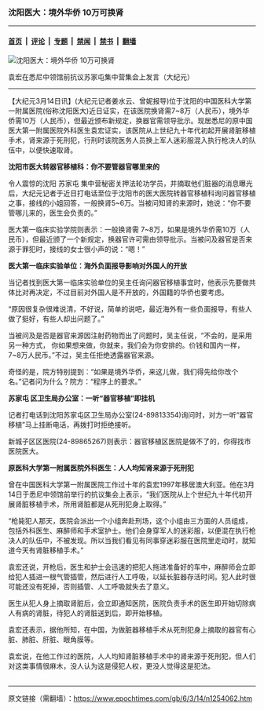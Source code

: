 ### 沈阳医大：境外华侨 10万可换肾

---

#### [首页](../../../..?n1254062) &nbsp;|&nbsp; [评论](../../../../../epoch-comment?n1254062) &nbsp;|&nbsp; [专题](../../../../../epoch-special?n1254062) &nbsp;|&nbsp; [禁闻](../../../../../epoch-news?n1254062) &nbsp;|&nbsp; [禁书](../../../../../books?n1254062) &nbsp;|&nbsp; [翻墙](https://github.com/gfw-breaker/nogfw/blob/master/README.md?n1254062)


<div><img alt="沈阳医大：境外华侨 10万可换肾" class="attachment-djy_600_400 size-djy_600_400 wp-post-image" src="https://i.epochtimes.com/assets/uploads/2006/03/603140411411676-450x600.jpg"/>
<div class="caption">
 <p>
  袁宏在悉尼中领馆前抗议苏家屯集中营集会上发言（大纪元）
 </p>
</div></div><hr/><div class="post_content" id="artbody" itemprop="articleBody">
 <!-- article content begin -->
 <p>
  【大纪元3月14日讯】(大纪元记者姜水云、曾妮报导)位于沈阳的中国医科大学第一附属医院(俗称沈阳医大)近日证实，在该医院换肾需7~8万（人民币），境外华侨需10万（人民币），但最近颁布新规定，换器官需领导批示。现居悉尼的原中国医大第一附属医院外科医生袁宏证实，该医院从上世纪九十年代初起开展肾脏移植手术，肾来源于死刑犯，行刑时该院医务人员换上军人迷彩服混入执行枪决人的队伍中，以便快速取肾。
 </p>
 <p>
  <b>
   沈阳市医大转器官移植科：你不要管器官哪里来的
  </b>
 </p>
 <p>
  令人震惊的沈阳
  <ok href="https://www.epochtimes.com/gb/tag/%E8%8B%8F%E5%AE%B6%E5%B1%AF.html">
   苏家屯
  </ok>
  集中营秘密关押法轮功学员，并摘取他们脏器的消息曝光后，大纪元记者于近日打电话至位于沈阳市的医大医院转器官移植科询问器官移植之事，接线的小姐回答，一般换肾5~6万。当被问知肾的来源时，她说：“你不要管哪儿来的，医生会负责的。”
 </p>
 <p>
  医大第一临床实验学院则表示：一般换肾需 7~8万，如果是境外华侨需10万（人民币），但最近颁了一个新规定，换器官许可需由领导批示。当被问及器官是否来源于罪犯时，接线的女士很小声的说：“嗯！”
 </p>
 <p>
  <b>
   医大第一临床实验单位：海外负面报导影响对外国人的开放
  </b>
 </p>
 <p>
  当记者找到医大第一临床实验单位的吴主任询问器官移植事宜时，他表示先要做共体比对再决定，不过目前对外国人是不开放的，外国籍的华侨也要考虑。
 </p>
 <p>
  “原因很复杂很难说清，不好说，简单的说吧，最近海外有一些负面报导，有些人做了挺好，有些人却出问题了。”
 </p>
 <p>
  当被问及是否是器官来源因注射药物而出了问题时，吴主任说，“不会的，是采用另一种方式， 你如果想来做，你就来，我们会为你安排的。价钱和国内一样，7~8万人民币。”不过，吴主任拒绝透露器官来源。
 </p>
 <p>
  奇怪的是，院方特别提到：“如果是境外华侨，来这儿做，我们得先给你改个名。”记者问为什么？院方：“程序上的要求。”
 </p>
 <p>
  <b>
   <ok href="https://www.epochtimes.com/gb/tag/%E8%8B%8F%E5%AE%B6%E5%B1%AF.html">
    苏家屯
   </ok>
   区卫生局办公室：一听“器官移植”即挂机
  </b>
 </p>
 <p>
  记者打电话到沈阳苏家屯区卫生局办公室(24-89813354)询问时，对方一听“器官移植”马上挂断电话，再拨打时拒绝接听。
 </p>
 <p>
  新城子区区医院(24-89865267)则表示：器官移植区医院是做不了的，你得找市医院医大。
 </p>
 <p>
  <b>
   原医科大学第一附属医院外科医生：人人均知肾来源于死刑犯
  </b>
 </p>
 <p>
  曾在中国医科大学第一附属医院工作过十年的袁宏1997年移居澳大利亚。他在3月14日于悉尼中领馆前举行的抗议集会上表示，“我们医院从上个世纪九十年代初开展肾脏移植手术，所用肾脏都是从死刑犯身上取得。”
 </p>
 <p>
  “枪毙犯人那天，医院会派出一个小组奔赴刑场，这个小组由三方面的人员组成，包括外科医生、麻醉师和手术室护士。他们会身穿军人的迷彩服，以便混在执行枪决人的队伍中，不被发现。所以当我们看见有同事穿迷彩服在医院里走动时，就知道今天有肾脏移植手术。”
 </p>
 <p>
  袁宏还说，开枪后，医生和护士会迅速的把犯人拖进准备好的车中，麻醉师会立即给犯人插进一根气管插管，然后进行人工呼吸，以延长脏器存活时间。犯人此时很可能还没有死掉，否则插管、人工呼吸就失去了意义。
 </p>
 <p>
  医生从犯人身上摘取肾脏后，会立即通知医院，医院负责手术的医生即开始切除病人有病的肾脏，待犯人的肾脏送到后，即开始移植。
 </p>
 <p>
  袁宏还表示，据他所知，在中国，为做脏器移植手术从死刑犯身上摘取的器官有心脏、肺脏、肝脏、眼角膜等。
 </p>
 <p>
  袁宏说，在他工作过的医院，人人均知肾脏移植手术中的肾来源于死刑犯，但人们对这类事情很麻木，没人认为这是侵犯人权，更没人觉得这是犯法。
  <font color="#ffffff">
   (http://www.dajiyuan.com)
  </font>
 </p>
 <!-- article content end -->
 <div id="below_article_ad">
 </div>
</div>


---

原文链接（需翻墙）：https://www.epochtimes.com/gb/6/3/14/n1254062.htm